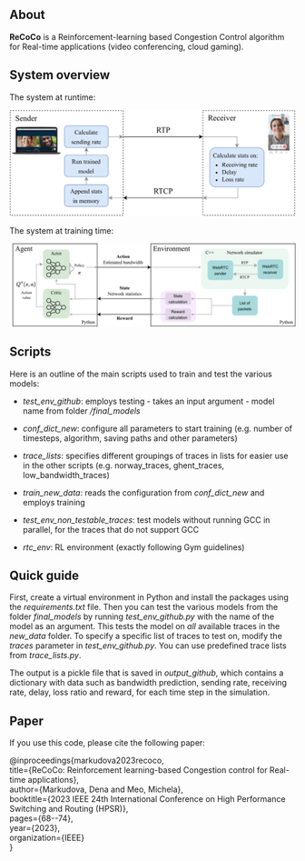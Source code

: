 ## About
**ReCoCo** is a Reinforcement-learning based Congestion Control algorithm for Real-time applications (video conferencing, cloud gaming).

## System overview
The system at runtime:

![The system at runtime](scheme/congestion_control.png)

The system at training time:

![Schema of the system](scheme/scheme_rl_system.drawio3.drawio.png)

## Scripts
Here is an outline of the main scripts used to train and test the various models:

- *test_env_github*: employs testing - takes an input argument - model name from folder */final_models*

- *conf_dict_new*: configure all parameters to start training (e.g. number of timesteps, algorithm, saving paths and other parameters)
- *trace_lists*: specifies different groupings of traces in lists for easier use in the other scripts (e.g. norway_traces, ghent_traces, low_bandwidth_traces)

- *train_new_data*: reads the configuration from *conf_dict_new* and employs training
- *test_env_non_testable_traces*: test models without running GCC in parallel, for the traces that do not support GCC
- *rtc_env*: RL environment (exactly following Gym guidelines)

## Quick guide
First, create a virtual environment in Python and install the packages using the *requirements.txt* file.
Then you can test the various models from the folder *final_models* by running *test_env_github.py* with the name of the model as an argument. This tests the model on *all* available traces in the *new_data* folder. To specify a specific list of traces to test on, modify the *traces* parameter in *test_env_github.py*. You can use predefined trace lists from *trace_lists.py*.

The output is a pickle file that is saved in *output_github*, which contains a dictionary with data such as bandwidth prediction, sending rate, receiving rate, delay, loss ratio and reward, for each time step in the simulation.


## Paper
If you use this code, please cite the following paper:

@inproceedings{markudova2023recoco,  
  title={ReCoCo: Reinforcement learning-based Congestion control for Real-time applications},  
  author={Markudova, Dena and Meo, Michela},  
  booktitle={2023 IEEE 24th International Conference on High Performance Switching and Routing (HPSR)},  
  pages={68--74},  
  year={2023},  
  organization={IEEE}  
}

